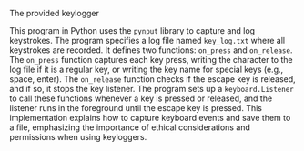 The provided keylogger 

This program in Python uses the `pynput` library to capture and log keystrokes. The program specifies a log file named `key_log.txt` where all keystrokes are recorded. It defines two functions: `on_press` and `on_release`. The `on_press` function captures each key press, writing the character to the log file if it is a regular key, or writing the key name for special keys (e.g., space, enter). The `on_release` function checks if the escape key is released, and if so, it stops the key listener. The program sets up a `keyboard.Listener` to call these functions whenever a key is pressed or released, and the listener runs in the foreground until the escape key is pressed. This implementation explains how to capture keyboard events and save them to a file, emphasizing the importance of ethical considerations and permissions when using keyloggers.

